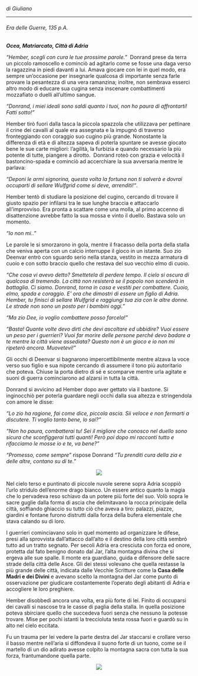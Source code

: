 _di Giuliano_

---

###### Era delle Guerre, 135 p.A. [](#era-delle-guerre-135-pa)

_**Ocea, Matriarcato, Città di Adria**_

_“Hember, scegli con cura le tue prossime parole.”_  Donrand prese da terra un piccolo ramoscello e cominciò ad agitarlo come se fosse una daga verso la ragazzina in piedi davanti a lui. Amava giocare con lei in quel modo, era sempre un’occasione per insegnarle qualcosa di importante senza farle provare la pesantezza di una vera ramanzina; inoltre, non sembrava esserci altro modo di educare sua cugina senza inscenare combattimenti mozzafiato o duelli all’ultimo sangue.

_“Donrand, i miei ideali sono saldi quanto i tuoi, non ho paura di affrontarti! Fatti sotto!”_

Hember tirò fuori dalla tasca la piccola spazzola che utilizzava per pettinare il crine dei cavalli al quale era assegnata e la impugnò di traverso fronteggiando con coraggio suo cugino più grande. Nonostante la differenza di età e di altezza sapeva di poterla spuntare se avesse giocato bene le sue carte migliori: l’agilità, la furbizia e quando necessario la più potente di tutte, piangere a dirotto.  Donrand roteò con grazia e velocità il bastoncino-spada e cominciò ad accerchiare la sua avversaria mentre le parlava: 

_“Deponi le armi signorina, questa volta la fortuna non ti salverà e dovrai occuparti di sellare Wulfgrid come si deve, arrenditi!“_.

Hember tentò di studiare la posizione del cugino, cercando di trovare il giusto spazio per infilarsi tra le sue lunghe braccia e attaccarlo all’improvviso. Era pronta a scattare come una molla, al primo accenno di disattenzione avrebbe fatto la sua mossa e vinto il duello. Bastava solo un momento.

_“Io non mi..”_

Le parole le si smorzarono in gola, mentre il fracasso della porta della stalla che veniva aperta con un calcio interruppe il gioco in un istante. Suo zio Deenvar entrò con sguardo serio nella stanza, vestito in mezza armatura di cuoio e con sotto braccio quello che restava del suo vecchio elmo di cuoio. 

_“Che cosa vi avevo detto? Smettetela di perdere tempo. Il cielo si oscura di qualcosa di tremendo. La città non resisterà se il popolo non scenderà in battaglia. Ci siamo. Donrand, torna in casa e vestiti per combattere. Cuoio, elmo, spada e coraggio. E’ ora che dimostri di essere un figlio di Adria. Hember, tu finisci di sellare Wulfgrid e raggiungi tua zia con le altre donne. Le strade non sono un posto per i bambini oggi.”_ 

_“Ma zio Dee, io voglio combattere posso farcela!”_

_“Basta! Quante volte devo dirti che devi ascoltare ed ubbidire? Vuoi essere un peso per i guerrieri? Vuoi far morire delle persone perché devo badare a te mentre la città viene assediata? Questo non è un gioco e io non mi ripeterò ancora. Muovetevi!”_ 

Gli occhi di Deenvar si bagnarono impercettibilmente mentre alzava la voce verso suo figlio e sua nipote cercando di assumere il tono più autoritario che poteva. Chiuse la porta dietro di sé e scomparve mentre urla agitate e suoni di guerra cominciarono ad alzarsi in tutta la città. 

Donrand si avvicino ad Hember dopo aver gettato via il bastone. Si inginocchiò per poterla guardare negli occhi dalla sua altezza e stringendola con amore le disse:

_“Lo zio ha ragione, fai come dice, piccola ascia. Sii veloce e non fermarti a discutere. Ti voglio tanto bene, lo sai?”_ 

_“Non ho paura, combatterai tu! Sei il migliore che conosco nel duello sono sicura che sconfiggerai tutti quanti! Però poi dopo mi racconti tutto e rifacciamo le mosse io e te, va bene?”_

_“Promesso, come sempre”_ rispose Donrand _“Tu prenditi cura della zia e delle altre, contano su di te.”_

<p style="text-align: center">
<img src="./Assets/d20Logo.png" style="max-width: 15%" />
</p>

Nel cielo terso e puntinato di piccole nuvole serene sopra Adria scoppiò l’urlo stridulo dell’enorme drago bianco. Un essere antico quanto la magia che lo pervadeva reso schiavo da un potere più forte del suo. Volò sopra le sacre guglie dalla forma di ascia che delimitavano la rocca principale della città, soffiando ghiaccio su tutto ciò che aveva a tiro: palazzi, piazze, giardini e fontane furono distrutti dalla forza della bufera elementale che stava calando su di loro.

I guerrieri cominciavano solo in quel momento ad organizzare le difese, presi alla sprovvista dall’attacco dall’alto e il destino della loro città sembrò tutto ad un tratto segnato. Per secoli Adria era cresciuta con forza ed onore, protetta dal fato benigno donato dal Jar, l’alta montagna divina che si ergeva alle sue spalle. Il monte era guardiano, guida e difensore delle sacre strade della città delle Asce. Gli dei stessi volevano che quella restasse la più grande delle città, indicata dalle Vecchie Scritture come la **Casa delle Madri e dei Divini** e avevano scelto la montagna del Jar come punto di osservazione per giudicare costantemente l’operato degli abitanti di Adria e accogliere le loro preghiere. 

Hember disobbedì ancora una volta, era più forte di lei. Finito di occuparsi dei cavalli si nascose tra le casse di paglia della stalla. In quella posizione poteva sbirciare quello che succedeva fuori senza che nessuno la potesse trovare. Mise per pochi istanti la treccioluta testa rossa fuori e guardò su in alto nel cielo eccitata.

Fu un trauma per lei vedere la parte destra del Jar staccarsi e crollare verso il basso mentre nell’aria si diffondeva il suono forte di un tuono, come se il martello di un dio adirato avesse colpito la montagna sacra con tutta la sua forza, frantumandone quella parte.

<p style="text-align: center">
<img src="./Assets/Logo Storie di Gaia.png" style="max-width: 25%" />
</p>